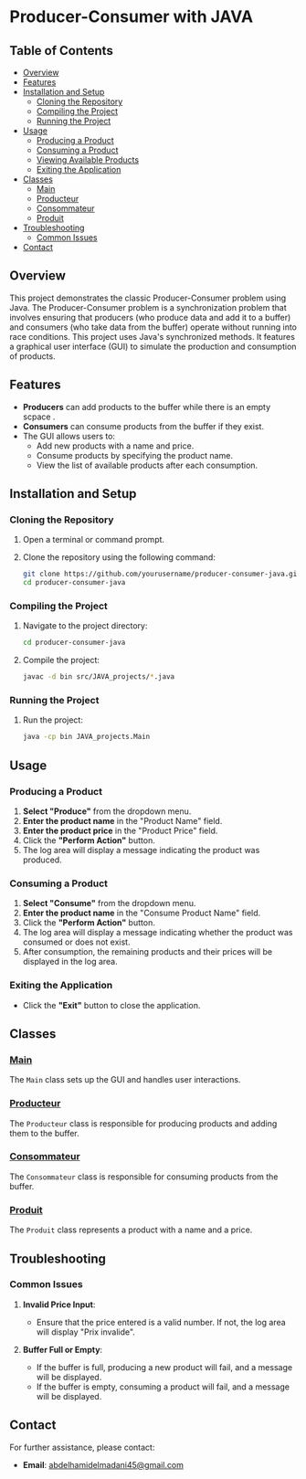 # Producer-Consumer with JAVA

## Table of Contents

- [Overview](#overview)
- [Features](#features)
- [Installation and Setup](#installation-and-setup)
  - [Cloning the Repository](#cloning-the-repository)
  - [Compiling the Project](#compiling-the-project)
  - [Running the Project](#running-the-project)
- [Usage](#usage)
  - [Producing a Product](#producing-a-product)
  - [Consuming a Product](#consuming-a-product)
  - [Viewing Available Products](#viewing-available-products)
  - [Exiting the Application](#exiting-the-application)
- [Classes](classes)
  - [Main](Main.java)
  - [Producteur](Producteur.java)
  - [Consommateur](Consommateur.java)
  - [Produit](Produit.java)
- [Troubleshooting](#troubleshooting)
  - [Common Issues](#common-issues)
- [Contact](#contact)

## Overview

This project demonstrates the classic Producer-Consumer problem using Java.
The Producer-Consumer problem is a synchronization problem that involves ensuring that producers (who produce data and add it to a buffer)
and consumers (who take data from the buffer) operate without running into race conditions.
This project uses Java's synchronized methods. It features a graphical user interface (GUI) to simulate the production and consumption of products.

## Features

- **Producers** can add products to the buffer while there is an empty scpace .
- **Consumers** can consume products from the buffer if they exist.
- The GUI allows users to:
  - Add new products with a name and price.
  - Consume products by specifying the product name.
  - View the list of available products after each consumption.

## Installation and Setup

### Cloning the Repository

1. Open a terminal or command prompt.
2. Clone the repository using the following command:

   ```bash
   git clone https://github.com/yourusername/producer-consumer-java.git
   cd producer-consumer-java
   ```

### Compiling the Project

1. Navigate to the project directory:

   ```bash
   cd producer-consumer-java
   ```

2. Compile the project:

   ```bash
   javac -d bin src/JAVA_projects/*.java
   ```

### Running the Project

1. Run the project:

   ```bash
   java -cp bin JAVA_projects.Main
   ```

## Usage

### Producing a Product

1. **Select "Produce"** from the dropdown menu.
2. **Enter the product name** in the "Product Name" field.
3. **Enter the product price** in the "Product Price" field.
4. Click the **"Perform Action"** button.
5. The log area will display a message indicating the product was produced.

### Consuming a Product

1. **Select "Consume"** from the dropdown menu.
2. **Enter the product name** in the "Consume Product Name" field.
3. Click the **"Perform Action"** button.
4. The log area will display a message indicating whether the product was consumed or  does not exist.
5. After consumption, the remaining products and their prices will be displayed in the log area.

### Exiting the Application

- Click the **"Exit"** button to close the application.

## Classes

### [Main](src/JAVA_projects/Main.java)

The `Main` class sets up the GUI and handles user interactions.

### [Producteur](src/JAVA_projects/Producteur.java)

The `Producteur` class is responsible for producing products and adding them to the buffer.

### [Consommateur](src/JAVA_projects/Consommateur.java)

The `Consommateur` class is responsible for consuming products from the buffer.

### [Produit](src/JAVA_projects/Produit.java)

The `Produit` class represents a product with a name and a price.

## Troubleshooting

### Common Issues

1. **Invalid Price Input**:
   - Ensure that the price entered is a valid number. If not, the log area will display "Prix invalide".

2. **Buffer Full or Empty**:
   - If the buffer is full, producing a new product will fail, and a message will be displayed.
   - If the buffer is empty, consuming a product will fail, and a message will be displayed.

## Contact

For further assistance, please contact:

- **Email**: abdelhamidelmadani45@gmail.com
